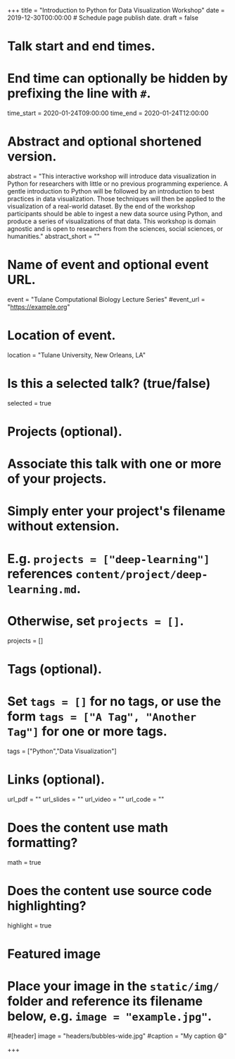 +++
title = "Introduction to Python for Data Visualization Workshop"
date = 2019-12-30T00:00:00  # Schedule page publish date.
draft = false

# Talk start and end times.
#   End time can optionally be hidden by prefixing the line with `#`.
time_start = 2020-01-24T09:00:00
time_end = 2020-01-24T12:00:00

# Abstract and optional shortened version.
abstract = "This interactive workshop will introduce data visualization in Python for researchers with little or no previous programming experience. A gentle introduction to Python will be followed by an introduction to best practices in data visualization. Those techniques will then be applied to the visualization of a real-world dataset. By the end of the workshop participants should be able to ingest a new data source using Python, and produce a series of visualizations of that data. This workshop is domain agnostic and is open to researchers from the sciences, social sciences, or humanities."
abstract_short = ""

# Name of event and optional event URL.
event = "Tulane Computational Biology Lecture Series"
#event_url = "https://example.org"

# Location of event.
location = "Tulane University, New Orleans, LA"

# Is this a selected talk? (true/false)
selected = true 

# Projects (optional).
#   Associate this talk with one or more of your projects.
#   Simply enter your project's filename without extension.
#   E.g. `projects = ["deep-learning"]` references `content/project/deep-learning.md`.
#   Otherwise, set `projects = []`.
projects = []

# Tags (optional).
#   Set `tags = []` for no tags, or use the form `tags = ["A Tag", "Another Tag"]` for one or more tags.
tags = ["Python","Data Visualization"]

# Links (optional).
url_pdf = ""
url_slides = ""
url_video = ""
url_code = ""

# Does the content use math formatting?
math = true

# Does the content use source code highlighting?
highlight = true

# Featured image
# Place your image in the `static/img/` folder and reference its filename below, e.g. `image = "example.jpg"`.
#[header]
image = "headers/bubbles-wide.jpg"
#caption = "My caption :smile:"

+++

<!--# Embed your slides or video here using [shortcodes](https://sourcethemes.com/academic/post/writing-markdown-latex/). Further details can easily be added using *Markdown* and $\rm \LaTeX$ math code.
-->

